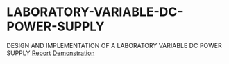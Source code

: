 # LABORATORY-VARIABLE-DC-POWER-SUPPLY
DESIGN AND IMPLEMENTATION OF A LABORATORY VARIABLE DC POWER  SUPPLY
[Report](https://drive.google.com/file/d/1v5tgQQSIKBhoe0ljtlLPj5qB35Xt0FsS/view?usp=sharing)
[Demonstration](https://www.youtube.com/watch?v=RRm9D0LE5-s&list=PLIQuonA-oFPZPsLKM8-oGJQOJYJ98ctEf&index=3)
